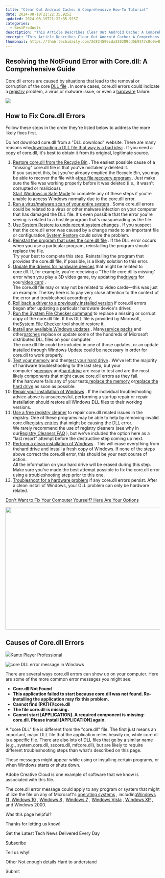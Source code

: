 ```yaml
---
title: "Clear Out Android Cache: A Comprehensive How-To Tutorial"
date: 2024-08-18T21:22:35.925Z
updated: 2024-08-19T21:22:35.925Z
categories:
  - BestProducts
description: "This Article Describes Clear Out Android Cache: A Comprehensive How-To Tutorial"
excerpt: "This Article Describes Clear Out Android Cache: A Comprehensive How-To Tutorial"
thumbnail: https://thmb.techidaily.com/2d824596cda220209cd5b9247c0c0e4bf48214334ac0cfef5ca5e3619fdd13ef.jpg
---
```


## Resolving the NotFound Error with Core.dll: A Comprehensive Guide
 Core.dll errors are caused by situations that lead to the removal or corruption of the core [DLL file](https://www.lifewire.com/what-is-a-dll-file-2625852) . In some cases, core.dll errors could indicate a [registry](https://www.lifewire.com/windows-registry-2625992) problem, a virus or malware issue, or even a [hardware](https://www.lifewire.com/computer-hardware-2625895) failure.

<!-- affiliate ads begin -->
<a href="https://store.nero.com/order/checkout.php?PRODS=22889392&QTY=1&AFFILIATE=108875&CART=1"><img src="http://webstatic.nero.com/nero2015-com-wAssets/img/affiliate/media/banner728-90eng.jpg" border="0"></a>
<!-- affiliate ads end -->
## How to Fix Core.dll Errors

 Follow these steps in the order they're listed below to address the more likely fixes first.

 Do not download core.dll from a "DLL download" website. There are many reasons why[downloading a DLL file that way is a bad idea](https://www.lifewire.com/important-reasons-not-to-download-dll-files-2624455) . If you need a copy of core.dll, it's best to obtain it from its original, legitimate source.

1. [Restore core.dll from the Recycle Bin](https://www.lifewire.com/how-to-restore-deleted-files-from-the-recycle-bin-2624515) . The easiest possible cause of a "missing" core.dll file is that you've mistakenly deleted it.  
 If you suspect this, but you've already emptied the Recycle Bin, you may be able to recover the file with a[free file recovery program](https://www.lifewire.com/free-data-recovery-software-tools-2622893) . Just make sure the file was working properly before it was deleted (i.e., it wasn't corrupted or malicious).  
[Start Windows in Safe Mode](https://www.lifewire.com/how-do-i-start-windows-in-safe-mode-2624480) to complete any of these steps if you're unable to access Windows normally due to the core.dll error.
2. [Run a virus/malware scan of your entire system](https://www.lifewire.com/properly-scan-your-computer-for-viruses-and-other-malware-2624526) . Some core.dll errors could be related to a virus or other malware infection on your computer that has damaged the DLL file. It's even possible that the error you're seeing is related to a hostile program that's masquerading as the file.
3. [Use System Restore to undo recent system changes](https://www.lifewire.com/how-to-use-system-restore-in-windows-2626131) . If you suspect that the core.dll error was caused by a change made to an important file or configuration,[System Restore](https://www.lifewire.com/what-is-system-restore-2626022) could solve the problem.
4. [Reinstall the program that uses the core.dll file](https://www.lifewire.com/what-is-the-proper-way-to-reinstall-a-software-program-2624478) . If the DLL error occurs when you use a particular program, reinstalling the program should replace the file.  
 Try your best to complete this step. Reinstalling the program that provides the core.dll file, if possible, is a likely solution to this error.
5. [Update the drivers for hardware devices](https://www.lifewire.com/how-to-update-drivers-in-windows-2619214) that might be related to core.dll. If, for example, you're receiving a "The file core.dll is missing" error when you play a 3D video game, try updating the[drivers](https://www.lifewire.com/what-is-a-device-driver-2625796) for your[video card](https://www.lifewire.com/what-is-a-video-card-2618161) .  
 The core.dll file may or may not be related to video cards—this was just an example. The key here is to pay very close attention to the context of the error and troubleshoot accordingly.
6. [Roll back a driver to a previously installed version](https://www.lifewire.com/how-to-roll-back-a-driver-in-windows-2619217) if core.dll errors began after updating a particular hardware device's driver.
7. [Run the System File Checker command](https://www.lifewire.com/how-to-use-sfc-scannow-to-repair-windows-system-files-2626161) to replace a missing or corrupt copy of the core.dll file. If this DLL file is provided by Microsoft, the[System File Checker](https://www.lifewire.com/sfc-command-system-file-checker-2626020) tool should restore it.
8. [Install any available Windows updates](https://www.lifewire.com/how-to-check-for-install-windows-updates-2624596) . Many[service packs](https://www.lifewire.com/what-is-a-service-pack-2626010) and other[patches](https://www.lifewire.com/what-is-a-patch-2625960) replace or update some of the hundreds of Microsoft distributed DLL files on your computer.  
 The core.dll file could be included in one of those updates, or an update installed through Windows Update could be necessary in order for core.dll to work properly.
9. [Test your memory](https://www.lifewire.com/free-memory-test-programs-2626178) and then[test your hard drive](https://www.lifewire.com/free-hard-drive-testing-programs-2626183) . We've left the majority of hardware troubleshooting to the last step, but your computer's[memory](https://www.lifewire.com/what-is-random-access-memory-ram-2618159) and[hard drive](https://www.lifewire.com/what-is-a-hard-disk-drive-2618152) are easy to test and are the most likely components that might cause core.dll errors as they fail.  
 If the hardware fails any of your tests,[replace the memory](https://www.lifewire.com/how-to-replace-the-memory-ram-in-a-computer-2626201) or[replace the hard drive](https://www.lifewire.com/how-to-replace-a-hard-drive-2626200) as soon as possible.
10. [Repair your installation of Windows](https://www.lifewire.com/how-do-i-automatically-repair-windows-problems-2624907) . If the individual troubleshooting advice above is unsuccessful, performing a startup repair or repair installation should restore all Windows DLL files to their working versions.
11. [Use a free registry cleaner](https://www.lifewire.com/free-registry-cleaners-2626176) to repair core.dll related issues in the registry. One of these programs may be able to help by removing invalid core.dll[registry entries](https://www.lifewire.com/what-is-a-registry-key-2625999) that might be causing the DLL error.  
 We rarely recommend the use of registry cleaners (see why in our[Registry Cleaners FAQ](https://www.lifewire.com/registry-cleaner-faq-2625124) ), but we've included the option here as a "last resort" attempt before the destructive step coming up next.
12. [Perform a clean installation of Windows](https://www.lifewire.com/how-to-clean-install-windows-2624904) . This will erase everything from the[hard drive](https://www.lifewire.com/what-is-a-hard-disk-drive-2618152) and install a fresh copy of Windows. If none of the steps above correct the core.dll error, this should be your next course of action.  
 All the information on your hard drive will be erased during this step. Make sure you've made the best attempt possible to fix the core.dll error using a troubleshooting step prior to this one.
13. [Troubleshoot for a hardware problem](https://www.lifewire.com/fix-a-dll-issue-caused-by-a-hardware-problem-2624493) if any core.dll errors persist. After a clean install of Windows, your DLL problem can only be hardware related.

[Don't Want to Fix Your Computer Yourself? Here Are Your Options](https://www.lifewire.com/how-do-i-get-my-computer-fixed-2625167)

<!-- affiliate ads begin -->
<a href="https://aidotcom.pxf.io/c/5597632/2086436/19576" target="_top" id="2086436"><img src="//a.impactradius-go.com/display-ad/19576-2086436" border="0" alt="" width="1500" height="400"/></a><img height="0" width="0" src="https://imp.pxf.io/i/5597632/2086436/19576" style="position:absolute;visibility:hidden;" border="0" />
<!-- affiliate ads end -->
## Causes of Core.dll Errors

<!-- affiliate ads begin -->
<a href="https://secure.2checkout.com/order/checkout.php?PRODS=4742929&QTY=1&AFFILIATE=108875&CART=1"><img src="https://secure.avangate.com/images/merchant/e09fdffe648a30658a9657bbed7b2388/products/boxshot(2).png" border="0">Kanto Player Professional</a>
<!-- affiliate ads end -->
![core DLL error message in Windows](https://www.lifewire.com/thmb/4CzfTsaLQYHN32Vx8k0hNjrfMS8=/1500x0/filters:no_upscale():max_bytes(150000):strip_icc():format(webp)/core-dll-error-message-5ab3bf728e1b6e00379ec776.png)

 There are several ways core.dll errors can show up on your computer. Here are some of the more common error messages you might see:

* **Core.dll Not Found**
* **This application failed to start because core.dll was not found. Re-installing the application may fix this problem.**
* **Cannot find \[PATH\]\\core.dll**
* **The file core.dll is missing.**
* **Cannot start \[APPLICATION\]. A required component is missing: core.dll. Please install \[APPLICATION\] again.**

 A "core DLL" file is different from the "core.dll" file. The first just means an important, major DLL file that the application relies heavily on, while core.dll is a specific file. There are also lots of DLL files that go by a similar name (e.g., system.core.dll, sscore.dll, mfcore.dll), but are likely to require different troubleshooting steps than what's described on this page.

 These messages might appear while using or installing certain programs, or when Windows starts or shuts down.

 Adobe Creative Cloud is one example of software that we know is associated with this file.

 The core.dll error message could apply to any program or system that might utilize the file on any of Microsoft's [operating systems](https://www.lifewire.com/operating-systems-2625912) , including[Windows 11](https://www.lifewire.com/windows-11-5188930) ,[Windows 10](https://www.lifewire.com/windows-10-2626217) , [Windows 8](https://www.lifewire.com/windows-8-2626235) , [Windows 7](https://www.lifewire.com/windows-7-2626265) , [Windows Vista](https://www.lifewire.com/windows-vista-2626311) , [Windows XP](https://www.lifewire.com/windows-xp-2626354) , and Windows 2000.

Was this page helpful?

Thanks for letting us know!

 Get the Latest Tech News Delivered Every Day

[Subscribe](https://www.lifewire.com/#)

Tell us why!

 Other  Not enough details  Hard to understand

 Submit

<ins class="adsbygoogle"
     style="display:block"
     data-ad-format="autorelaxed"
     data-ad-client="ca-pub-7571918770474297"
     data-ad-slot="1223367746"></ins>



<ins class="adsbygoogle"
     style="display:block"
     data-ad-client="ca-pub-7571918770474297"
     data-ad-slot="8358498916"
     data-ad-format="auto"
     data-full-width-responsive="true"></ins>


